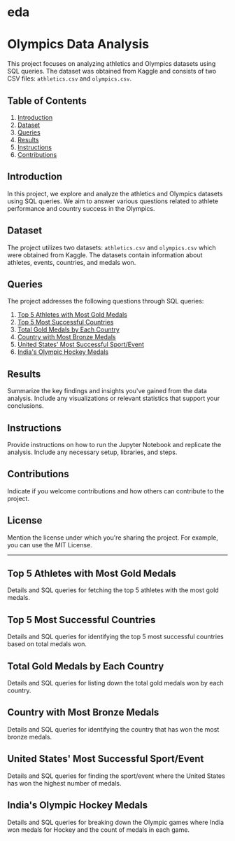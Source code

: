 # eda
# Olympics Data Analysis

This project focuses on analyzing athletics and Olympics datasets using SQL queries. The dataset was obtained from Kaggle and consists of two CSV files: `athletics.csv` and `olympics.csv`.

## Table of Contents
1. [Introduction](#introduction)
2. [Dataset](#dataset)
3. [Queries](#queries)
4. [Results](#results)
5. [Instructions](#instructions)
6. [Contributions](#contributions)


## Introduction
In this project, we explore and analyze the athletics and Olympics datasets using SQL queries. We aim to answer various questions related to athlete performance and country success in the Olympics.

## Dataset
The project utilizes two datasets: `athletics.csv` and `olympics.csv` which were obtained from Kaggle. The datasets contain information about athletes, events, countries, and medals won.

## Queries
The project addresses the following questions through SQL queries:
1. [Top 5 Athletes with Most Gold Medals](#top-5-athletes-with-most-gold-medals)
2. [Top 5 Most Successful Countries](#top-5-most-successful-countries)
3. [Total Gold Medals by Each Country](#total-gold-medals-by-each-country)
4. [Country with Most Bronze Medals](#country-with-most-bronze-medals)
5. [United States' Most Successful Sport/Event](#us-most-successful-sport)
6. [India's Olympic Hockey Medals](#indias-olympic-hockey-medals)

## Results
Summarize the key findings and insights you've gained from the data analysis. Include any visualizations or relevant statistics that support your conclusions.

## Instructions
Provide instructions on how to run the Jupyter Notebook and replicate the analysis. Include any necessary setup, libraries, and steps.

## Contributions
Indicate if you welcome contributions and how others can contribute to the project.

## License
Mention the license under which you're sharing the project. For example, you can use the MIT License.

---

## Top 5 Athletes with Most Gold Medals
Details and SQL queries for fetching the top 5 athletes with the most gold medals.

## Top 5 Most Successful Countries
Details and SQL queries for identifying the top 5 most successful countries based on total medals won.

## Total Gold Medals by Each Country
Details and SQL queries for listing down the total gold medals won by each country.

## Country with Most Bronze Medals
Details and SQL queries for identifying the country that has won the most bronze medals.

## United States' Most Successful Sport/Event
Details and SQL queries for finding the sport/event where the United States has won the highest number of medals.

## India's Olympic Hockey Medals
Details and SQL queries for breaking down the Olympic games where India won medals for Hockey and the count of medals in each game.
